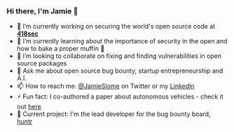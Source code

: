 ### Hi there, I'm Jamie 👋

- 🔭 I’m currently working on securing the world's open source code at **[418sec](https://418sec.com)**
- 🌱 I’m currently learning about the importance of security in the open and how to bake a proper muffin 🧁
- 👯 I’m looking to collaborate on fixing and finding vulnerabilities in open source packages
- 💬 Ask me about open source bug bounty, startup entrepreneurship and A.I.
- 📫 How to reach me: [@JamieSlome](https://twitter.com/JamieSlome) on Twitter or my [LinkedIn](https://www.linkedin.com/in/jamie-izak-slome/)
- ⚡ Fun fact: I co-authored a paper about autonomous vehicles - check it out [here](https://ieeexplore.ieee.org/document/8801987)
- 🐞 Current project: I'm the lead developer for the bug bounty board, [huntr](https://huntr.dev)

